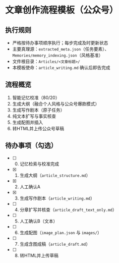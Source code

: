 # 文章创作流程模板（公众号）

## 执行规则
- 严格按待办事项顺序执行；每步完成及时更新状态
- 主要真理源：`extracted_meta.json`（任务要素）、`Memories/memory_indexing.json`（风格基准）
- 文件根目录：`Articles/<文章标题>/`
- 本模板使命：`article_writing.md` 确认后即告完成

## 流程概览
1. 智能记忆校准（80/20）
2. 生成大纲（融合个人风格与公众号爆款模式）
3. 生成写作剧本（原子任务）
4. 纯文本扩写与事实核查
5. 生成配图并插入
6. 转HTML并上传公众号草稿

## 待办事项（勾选）
- [ ] 0. 记忆检索与校准完成
- [x] 1. 生成大纲（`article_structure.md`）
- [x] 2. 人工确认A
- [x] 3. 生成写作剧本（`article_writing.md`）
- [ ] 4. 分章扩写并核查（`article_draft_text_only.md`）
- [ ] 5. 人工确认B（文本）
- [ ] 6. 生成配图（`image_plan.json` 与 `images/`）
- [ ] 7. 生成含图成稿（`article_draft.md`）
- [ ] 8. 转HTML并上传草稿


